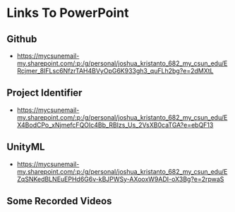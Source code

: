 # Links To PowerPoint
## Github
* https://mycsunemail-my.sharepoint.com/:p:/g/personal/joshua_kristanto_682_my_csun_edu/ERcjmer_8IFLsc6NfzrTAH4BVyOpG6K933gh3_quFLh2bg?e=2dMXtL
## Project Identifier
* https://mycsunemail-my.sharepoint.com/:p:/g/personal/joshua_kristanto_682_my_csun_edu/EX4BodCPo_xNjmefcFQOIc4Bb_RBIzs_Us_2VsXB0caTGA?e=ebQF13
## UnityML
* https://mycsunemail-my.sharepoint.com/:p:/g/personal/joshua_kristanto_682_my_csun_edu/EZqSNKedBLNEuEPHd6G6v-kBJPWSy-AXooxW9ADI-oX3Bg?e=2rpwaS
## Some Recorded Videos